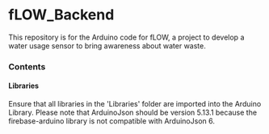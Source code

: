# fLOW_Backend

This repository is for the Arduino code for fLOW, a project to develop a water usage sensor to bring awareness about water waste.

### Contents

#### Libraries

Ensure that all libraries in the 'Libraries' folder are imported into the Arduino Library. 
Please note that ArduinoJson should be version 5.13.1 because the firebase-arduino library is not compatible with ArduinoJson 6.
